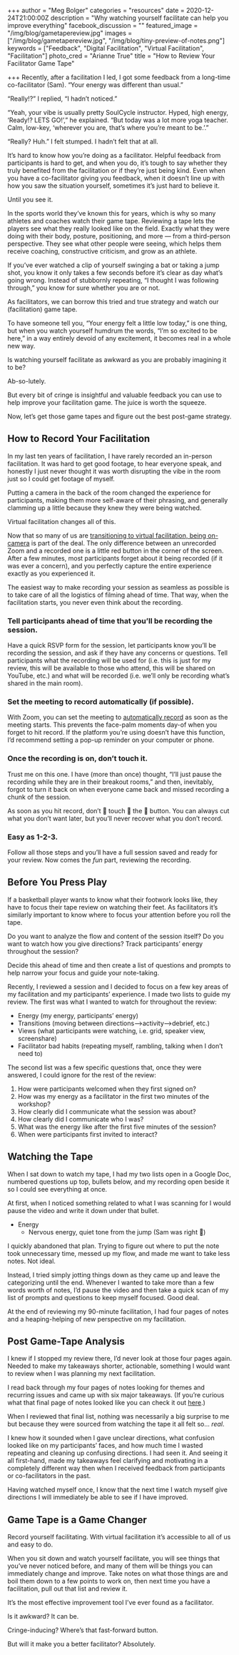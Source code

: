 +++
author = "Meg Bolger"
categories = "resources"
date = 2020-12-24T21:00:00Z
description = "Why watching yourself facilitate can help you improve everything"
facebook_discussion = ""
featured_image = "/img/blog/gametapereview.jpg"
images = ["/img/blog/gametapereview.jpg", "/img/blog/tiny-preview-of-notes.png"]
keywords = ["Feedback", "Digital Facilitation", "Virtual Facilitation", "Facilitation"]
photo_cred = "Arianne True"
title = "How to Review Your Facilitator Game Tape"

+++
Recently, after a facilitation I led, I got some feedback from a long-time co-facilitator (Sam). “Your energy was different than usual.”

“Really!?” I replied, “I hadn’t noticed.”

“Yeah, your vibe is usually pretty SoulCycle instructor. Hyped, high energy, ‘Ready!? LETS GO!’,” he explained. “But today was a lot more yoga teacher. Calm, low-key, ‘wherever you are, that’s where you’re meant to be.’.”

“Really? Huh.” I felt stumped. I hadn’t felt that at all.

It’s hard to know how you’re doing as a facilitator. Helpful feedback from participants is hard to get, and when you do, it’s tough to say whether they truly benefited from the facilitation or if they’re just being kind. Even when you have a co-facilitator giving you feedback, when it doesn’t line up with how you saw the situation yourself, sometimes it’s just hard to believe it.

Until you see it.

In the sports world they’ve known this for years, which is why so many athletes and coaches watch their game tape. Reviewing a tape lets the players see what they really looked like on the field. Exactly what they were doing with their body, posture, positioning, and more — from a third-person perspective. They see what other people were seeing, which helps them receive coaching, constructive criticism, and grow as an athlete.

If you’ve ever watched a clip of yourself swinging a bat or taking a jump shot, you know it only takes a few seconds before it’s clear as day what’s going wrong. Instead of stubbornly repeating, “I thought I was following through,” you know for sure whether you are or not.

As facilitators, we can borrow this tried and true strategy and watch our (facilitation) game tape.

To have someone tell you, “Your energy felt a little low today,” is one thing, but when you watch yourself humdrum the words, “I’m so excited to be here,” in a way entirely devoid of any excitement, it becomes real in a whole new way.

Is watching yourself facilitate as awkward as you are probably imagining it to be?

Ab-so-lutely.

But every bit of cringe is insightful and valuable feedback you can use to help improve your facilitation game. The juice is worth the squeeze.

Now, let’s get those game tapes and figure out the best post-game strategy.

## How to Record Your Facilitation

In my last ten years of facilitation, I have rarely recorded an in-person facilitation. It was hard to get good footage, to hear everyone speak, and honestly I just never thought it was worth disrupting the vibe in the room just so I could get footage of myself.

Putting a camera in the back of the room changed the experience for participants, making them more self-aware of their phrasing, and generally clamming up a little because they knew they were being watched.

Virtual facilitation changes all of this.

Now that so many of us are [transitioning to virtual facilitation, being on-camera](https://www.facilitator.cards/blog/facilitating-on-camera-a-jumpstart-into-video-conference-based-facilitation/) is part of the deal. The only difference between an unrecorded Zoom and a recorded one is a little red button in the corner of the screen. After a few minutes, most participants forget about it being recorded (if it was ever a concern), and you perfectly capture the entire experience exactly as you experienced it.

The easiest way to make recording your session as seamless as possible is to take care of all the logistics of filming ahead of time. That way, when the facilitation starts, you never even think about the recording.

### Tell participants ahead of time that you’ll be recording the session.

Have a quick RSVP form for the session, let participants know you’ll be recording the session, and ask if they have any concerns or questions. Tell participants what the recording will be used for (i.e. this is just for my review, this will be available to those who attend, this will be shared on YouTube, etc.) and what will be recorded (i.e. we’ll only be recording what’s shared in the main room).

### Set the meeting to record automatically (if possible).

With Zoom, you can set the meeting to [automatically record](https://support.zoom.us/hc/en-us/articles/202921119-Automatic-Recording) as soon as the meeting starts. This prevents the face-palm moments day-of when you forget to hit record. If the platform you’re using doesn’t have this function, I’d recommend setting a pop-up reminder on your computer or phone.

### Once the recording is on, don’t touch it.

Trust me on this one. I have (more than once) thought, “I’ll just pause the recording while they are in their breakout rooms,” and then, inevitably, forgot to turn it back on when everyone came back and missed recording a chunk of the session.

As soon as you hit record, don’t 👏 touch 👏 the 👏 button. You can always cut what you don’t want later, but you’ll never recover what you don’t record.

### Easy as 1-2-3.

Follow all those steps and you’ll have a full session saved and ready for your review. Now comes the _fun_ part, reviewing the recording.

## Before You Press Play

If a basketball player wants to know what their footwork looks like, they have to focus their tape review on watching their feet. As facilitators it’s similarly important to know where to focus your attention before you roll the tape.

Do you want to analyze the flow and content of the session itself? Do you want to watch how you give directions? Track participants’ energy throughout the session?

Decide this ahead of time and then create a list of questions and prompts to help narrow your focus and guide your note-taking.

Recently, I reviewed a session and I decided to focus on a few key areas of my facilitation and my participants’ experience. I made two lists to guide my review. The first was what I wanted to watch for throughout the review:

* Energy (my energy, participants’ energy)
* Transitions (moving between directions-->activity-->debrief, etc.)
* Views (what participants were watching, i.e. grid, speaker view, screenshare)
* Facilitator bad habits (repeating myself, rambling, talking when I don’t need to)

The second list was a few specific questions that, once they were answered, I could ignore for the rest of the review:

1. How were participants welcomed when they first signed on?
2. How was my energy as a facilitator in the first two minutes of the workshop?
3. How clearly did I communicate what the session was about?
4. How clearly did I communicate who I was?
5. What was the energy like after the first five minutes of the session?
6. When were participants first invited to interact?

## Watching the Tape

When I sat down to watch my tape, I had my two lists open in a Google Doc, numbered questions up top, bullets below, and my recording open beside it so I could see everything at once.

At first, when I noticed something related to what I was scanning for I would pause the video and write it down under that bullet.

* Energy
  * Nervous energy, quiet tone from the jump (Sam was right 😬)

I quickly abandoned that plan. Trying to figure out where to put the note took unnecessary time, messed up my flow, and made me want to take less notes. Not ideal.

Instead, I tried simply jotting things down as they came up and leave the categorizing until the end. Whenever I wanted to take more than a few words worth of notes, I’d pause the video and then take a quick scan of my list of prompts and questions to keep myself focused. Good deal.

At the end of reviewing my 90-minute facilitation, I had four pages of notes and a heaping-helping of new perspective on my facilitation.

## Post Game-Tape Analysis

I knew if I stopped my review there, I’d never look at those four pages again. Needed to make my takeaways shorter, actionable, something I would want to review when I was planning my next facilitation.

I read back through my four pages of notes looking for themes and recurring issues and came up with six major takeaways. (If you’re curious what that final page of notes looked like you can check it out [here](https://docs.google.com/document/d/1lq8CvYZ0viwMqnU7HHIY8OGG8k9Y1XQ7cb9c1sjjS_4/edit?usp=sharing).)

When I reviewed that final list, nothing was necessarily a big surprise to me but because they were sourced from watching the tape it all felt so... _real_.

I knew how it sounded when I gave unclear directions, what confusion looked like on my participants’ faces, and how much time I wasted repeating and cleaning up confusing directions. I had seen it. And seeing it all first-hand, made my takeaways feel clarifying and motivating in a completely different way then when I received feedback from participants or co-facilitators in the past.

Having watched myself once, I know that the next time I watch myself give directions I will immediately be able to see if I have improved.

## Game Tape is a Game Changer

Record yourself facilitating. With virtual facilitation it’s accessible to all of us and easy to do.

When you sit down and watch yourself facilitate, you will see things that you’ve never noticed before, and many of them will be things you can immediately change and improve. Take notes on what those things are and boil them down to a few points to work on, then next time you have a facilitation, pull out that list and review it.

It’s the most effective improvement tool I’ve ever found as a facilitator.

Is it awkward? It can be.

Cringe-inducing? Where’s that fast-forward button.

But will it make you a better facilitator? Absolutely.